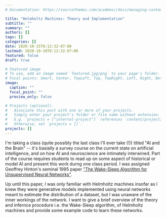 ```yaml
---
# Documentation: https://sourcethemes.com/academic/docs/managing-content/

title: "Helmholtz Machines: Theory and Implementation"
subtitle: ""
summary: ""
authors: []
tags: []
categories: []
date: 2020-10-15T8:12:32-07:00
lastmod: 2020-10-18T8:12:32-07:00
featured: false
draft: true

# Featured image
# To use, add an image named `featured.jpg/png` to your page's folder.
# Focal points: Smart, Center, TopLeft, Top, TopRight, Left, Right, BottomLeft, Bottom, BottomRight.
image:
  caption: ""
  focal_point: ""
  preview_only: false

# Projects (optional).
#   Associate this post with one or more of your projects.
#   Simply enter your project's folder or file name without extension.
#   E.g. `projects = ["internal-project"]` references `content/project/deep-learning/index.md`.
#   Otherwise, set `projects = []`.
projects: []
---
```


I'm taking a class (quite possibly the last class I'll ever take (!)) titled "AI and the Brain" -- it's basially a survey course on the current state on artificial intelligence, and on how AI and neuroscience are intimately interwined.  Part of the course requires students to read up on some aspect of historical or model AI and present this work durng one class period.  I was assigned Geoffrey Hinton's seminal 1995 paper ["The Wake-Sleep Algorithm for Unsupervised Neural Networks"](https://www.cs.toronto.edu/~hinton/csc2535/readings/ws.pdf).

Up until this paper, I was only familiar with Helmholtz machines insofar as I knew they were generative models implemented using neural networks meant to estimate the distribution of a dataset, but I was unaware of the inner workings of the network.  I want to give a brief overview of the theory and infernce procedure i.e. the Wake-Sleep algorithm, of Helmholtz machines and provide some example code to learn these networks.